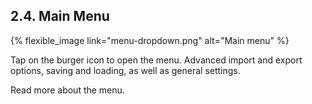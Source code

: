 ---
---

## 2.4. Main Menu
{% flexible_image link="menu-dropdown.png" alt="Main menu" %}

Tap on the burger icon to open the menu. Advanced import and export options, saving and loading, as well as general settings.

Read more about the menu.
